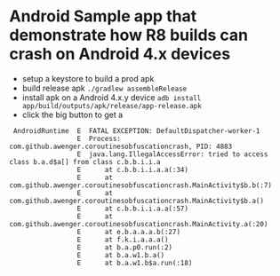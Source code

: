 # Android Sample app that demonstrate how R8 builds can crash on Android 4.x devices

- setup a keystore to build a prod apk
- build release apk `./gradlew assembleRelease`
- install apk on a Android 4.x.y device `adb install app/build/outputs/apk/release/app-release.apk`
- click the big button to get a
```
 AndroidRuntime  E  FATAL EXCEPTION: DefaultDispatcher-worker-1
                 E  Process: com.github.awenger.coroutinesobfuscationcrash, PID: 4883
                 E  java.lang.IllegalAccessError: tried to access class b.a.d$a[] from class c.b.b.i.i.a
                 E      at c.b.b.i.i.a.a(:34)
                 E      at com.github.awenger.coroutinesobfuscationcrash.MainActivity$b.b(:7)
                 E      at com.github.awenger.coroutinesobfuscationcrash.MainActivity$b.a()
                 E      at c.b.b.i.i.a.a(:57)
                 E      at com.github.awenger.coroutinesobfuscationcrash.MainActivity.a(:20)
                 E      at e.b.a.a.a.b(:27)
                 E      at f.k.i.a.a.a()
                 E      at b.a.p0.run(:2)
                 E      at b.a.w1.b.a()
                 E      at b.a.w1.b$a.run(:18)
```